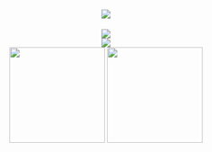 <h1 align="center">
  <a href="https://sakuratears.cn/">
    <img src="https://readme-typing-svg.herokuapp.com/?lines=printf(%22Hello%2C%20World!%22);&center=true&size=27">
  </a>
</h1>

<div align="center"><img src="https://cdn.jsdelivr.net/gh/narakue/narakue/img/0.png" /></div>

<div align="center"><img src="https://cdn.jsdelivr.net/gh/narakue/narakue/img/1.svg" /></div>



<div align="center">
  <img height="170px" src="https://github-readme-stats.vercel.app/api?username=Narakue&show_icons=true&theme=tokyonight" />
  <img height="170px" src="https://github-readme-stats.vercel.app/api/top-langs/?username=Narakue&layout=compact" />
</div>
